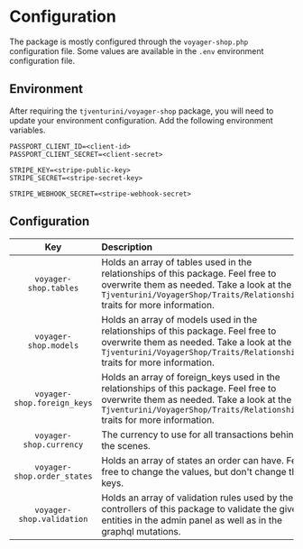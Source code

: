# Configuration

The package is mostly configured through the `voyager-shop.php` configuration file. Some values are available in the `.env` environment configuration file.

## Environment

After requiring the `tjventurini/voyager-shop` package, you will need to update your environment configuration. Add the following environment variables.

```
PASSPORT_CLIENT_ID=<client-id>
PASSPORT_CLIENT_SECRET=<client-secret>

STRIPE_KEY=<stripe-public-key>
STRIPE_SECRET=<stripe-secret-key>

STRIPE_WEBHOOK_SECRET=<stripe-webhook-secret>
```

## Configuration

|             Key             | Description                                                                                                                                                                                                     |
|:---------------------------:|:----------------------------------------------------------------------------------------------------------------------------------------------------------------------------------------------------------------|
|    `voyager-shop.tables`    | Holds an array of tables used in the relationships of this package. Feel free to overwrite them as needed. Take a look at the `Tjventurini/VoyagerShop/Traits/Relationships` traits for more information.       |
|    `voyager-shop.models`    | Holds an array of models used in the relationships of this package. Feel free to overwrite them as needed. Take a look at the `Tjventurini/VoyagerShop/Traits/Relationships` traits for more information.       |
| `voyager-shop.foreign_keys` | Holds an array of foreign_keys used in the relationships of this package. Feel free to overwrite them as needed. Take a look at the `Tjventurini/VoyagerShop/Traits/Relationships` traits for more information. |
|   `voyager-shop.currency`   | The currency to use for all transactions behind the scenes.                                                                                                                                                     |
| `voyager-shop.order_states` | Holds an array of states an order can have. Feel free to change the values, but don't change the keys.                                                                                                          |
|  `voyager-shop.validation`  | Holds an array of validation rules used by the controllers of this package to validate the given entities in the admin panel as well as in the graphql mutations.                                               |